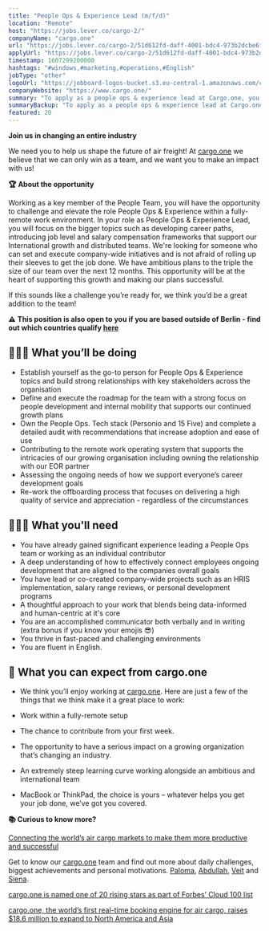 ```yaml
---
title: "People Ops & Experience Lead (m/f/d)"
location: "Remote"
host: "https://jobs.lever.co/cargo-2/"
companyName: "cargo.one"
url: "https://jobs.lever.co/cargo-2/51d612fd-daff-4001-bdc4-973b2dcbe6fe"
applyUrl: "https://jobs.lever.co/cargo-2/51d612fd-daff-4001-bdc4-973b2dcbe6fe/apply"
timestamp: 1607299200000
hashtags: "#windows,#marketing,#operations,#English"
jobType: "other"
logoUrl: "https://jobboard-logos-bucket.s3.eu-central-1.amazonaws.com/cargo-one"
companyWebsite: "https://www.cargo.one/"
summary: "To apply as a people ops & experience lead at Cargo.one, you preferably need to have experience topics and build strong relationships with key stakeholders across the organisation."
summaryBackup: "To apply as a people ops & experience lead at Cargo.one, you preferably need to have some knowledge of: #windows, #marketing, #operations."
featured: 20
---
```


**Join us in changing an entire industry**

We need you to help us shape the future of air freight! At [cargo.one](http://cargo.one/) we believe that we can only win as a team, and we want you to make an impact with us!

**🏆** **About the opportunity**

Working as a key member of the People Team, you will have the opportunity to challenge and elevate the role People Ops & Experience within a fully-remote work environment. In your role as People Ops & Experience Lead, you will focus on the bigger topics such as developing career paths, introducing job level and salary compensation frameworks that support our International growth and distributed teams. We're looking for someone who can set and execute company-wide initiatives and is not afraid of rolling up their sleeves to get the job done. We have ambitious plans to the triple the size of our team over the next 12 months. This opportunity will be at the heart of supporting this growth and making our plans successful.

If this sounds like a challenge you’re ready for, we think you’d be a great addition to the team!

**⚠️** **This position is also open to you if you are based outside of Berlin - find out which countries qualify [here](https://www.cargo.one/remote-working)** 

## 🕵🏼‍♀️ What you’ll be doing

*   Establish yourself as the go-to person for People Ops & Experience topics and build strong relationships with key stakeholders across the organisation
*   Define and execute the roadmap for the team with a strong focus on people development and internal mobility that supports our continued growth plans
*   Own the People Ops. Tech stack (Personio and 15 Five) and complete a detailed audit with recommendations that increase adoption and ease of use
*   Contributing to the remote work operating system that supports the intricacies of our growing organisation including owning the relationship with our EOR partner
*   Assessing the ongoing needs of how we support everyone’s career development goals 
*   Re-work the offboarding process that focuses on delivering a high quality of service and appreciation - regardless of the circumstances

## 🙋🏽‍♀️ What you'll need

*   You have already gained significant experience leading a People Ops team or working as an individual contributor
*   A deep understanding of how to effectively connect employees ongoing development that are aligned to the companies overall goals
*   You have lead or co-created company-wide projects such as an HRIS implementation, salary range reviews, or personal development programs
*   A thoughtful approach to your work that blends being data-informed and human-centric at it's core
*   You are an accomplished communicator both verbally and in writing (extra bonus if you know your emojis 😎)
*   You thrive in fast-paced and challenging environments
*   You are fluent in English.

## 🤝 What you can expect from cargo.one

*   We think you’ll enjoy working at [cargo.one](http://cargo.one/). Here are just a few of the things that we think make it a great place to work:

*   Work within a fully-remote setup
*   The chance to contribute from your first week.
*   The opportunity to have a serious impact on a growing organization that’s changing an industry.
*   An extremely steep learning curve working alongside an ambitious and international team
*   MacBook or ThinkPad, the choice is yours – whatever helps you get your job done, we’ve got you covered.

**📚 Curious to know more?**

[Connecting the world’s air cargo markets to make them more productive and successful](https://www.cargo.one/about-us)

Get to know our [cargo.one](http://cargo.one) team and find out more about daily challenges, biggest achievements and personal motivations. [Paloma](https://www.cargo.one/one-on-one/paloma-diaz-horstmann), [Abdullah](https://www.cargo.one/one-on-one/abdullah-raid), [Veit](https://www.cargo.one/one-on-one/veit-dinges) and [Siena](https://www.cargo.one/one-on-one/siena-chan).

[cargo.one is named one of 20 rising stars as part of Forbes’ Cloud 100 list](https://www.cargo.one/press/forbescloud100-risingstars)

[cargo.one, the world’s first real-time booking engine for air cargo, raises $18.6 million to expand to North America and Asia](https://www.cargo.one/press/series-a-index-next47)
